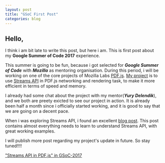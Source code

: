 ```yaml
---
layout: post
title: "GSoC First Post"
categories: blog
---
```


## Hello,

I think i am bit late to write this post, but here i am. This is first post about
my **Google Summer of Code 2017** experience.

This summer is going to be fun, because i got selected for **_Google Summer of Code_** with
**_Mozilla_** as mentoring organisation. During this period, i will be working on one of the core projects of Mozilla Labs [PDF.js](https://github.com/mozilla/pdf.js). [My project](https://github.com/mozilla/pdf.js/projects/4) is to use [Streams API](https://github.com/whatwg/streams) in PDF.js networking and rendering task, to make it more efficient in terms of speed and memory.

I already had some chat about the project with my mentor(**_Yury Delendik_**), and we both are
preety exicted to see our project in action. It is already been half a month since i officially started working, and it is good to say that we are going on a decent pace.

When i was exploring Streams API, i found an excellent [blog post](https://jakearchibald.com/2016/streams-ftw/). This post contains almost everything needs to learn to understand Streams API, with great working examples.

I will publish more post regarding my project's update in future. So stay tuned!!!!

<a markdown="0" href="https://summerofcode.withgoogle.com/projects/#5056427950342144" class="btn btn-success">"Streams API in PDF.js" in GSoC-2017</a>
